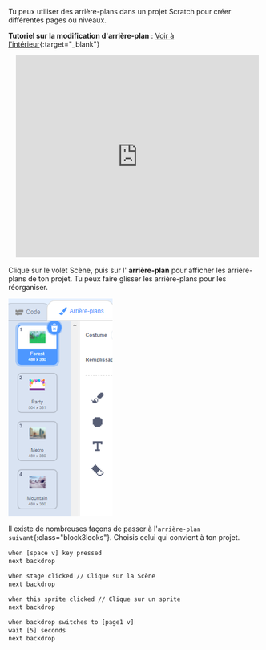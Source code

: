 Tu peux utiliser des arrière-plans dans un projet Scratch pour créer différentes pages ou niveaux.

**Tutoriel sur la modification d'arrière-plan** : [Voir à l'intérieur](https://scratch.mit.edu/projects/523644262/editor){:target="_blank"}
<div class="scratch-preview" style="margin-left: 15px;">
  <iframe allowtransparency="true" width="485" height="402" src="https://scratch.mit.edu/projects/embed/523644262/?autostart=false" frameborder="0"></iframe>
</div>

Clique sur le volet Scène, puis sur l' **arrière-plan** pour afficher les arrière-plans de ton projet. Tu peux faire glisser les arrière-plans pour les réorganiser.

![Les arrière-plans dans l'ordre.](images/backdrops-in-order.png)

Il existe de nombreuses façons de passer à l'`arrière-plan suivant`{:class="block3looks"}. Choisis celui qui convient à ton projet.

```blocks3
when [space v] key pressed
next backdrop
```

```blocks3
when stage clicked // Clique sur la Scène
next backdrop
```

```blocks3
when this sprite clicked // Clique sur un sprite
next backdrop
```

```blocks3
when backdrop switches to [page1 v]
wait [5] seconds
next backdrop
```
